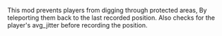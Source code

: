 This mod prevents players from digging through protected areas, By teleporting them back to the last recorded position. Also checks for the player's avg_jitter before recording the position.